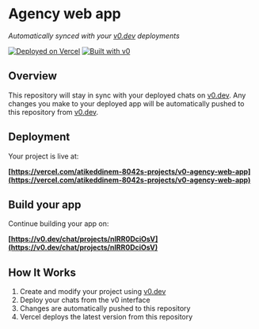 # Agency web app

*Automatically synced with your [v0.dev](https://v0.dev) deployments*

[![Deployed on Vercel](https://img.shields.io/badge/Deployed%20on-Vercel-black?style=for-the-badge&logo=vercel)](https://vercel.com/atikeddinem-8042s-projects/v0-agency-web-app)
[![Built with v0](https://img.shields.io/badge/Built%20with-v0.dev-black?style=for-the-badge)](https://v0.dev/chat/projects/nIRR0DciOsV)

## Overview

This repository will stay in sync with your deployed chats on [v0.dev](https://v0.dev).
Any changes you make to your deployed app will be automatically pushed to this repository from [v0.dev](https://v0.dev).

## Deployment

Your project is live at:

**[https://vercel.com/atikeddinem-8042s-projects/v0-agency-web-app](https://vercel.com/atikeddinem-8042s-projects/v0-agency-web-app)**

## Build your app

Continue building your app on:

**[https://v0.dev/chat/projects/nIRR0DciOsV](https://v0.dev/chat/projects/nIRR0DciOsV)**

## How It Works

1. Create and modify your project using [v0.dev](https://v0.dev)
2. Deploy your chats from the v0 interface
3. Changes are automatically pushed to this repository
4. Vercel deploys the latest version from this repository
